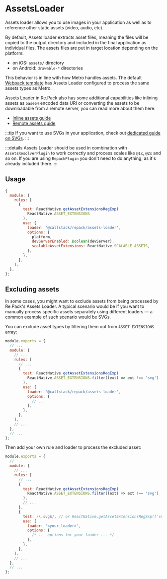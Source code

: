 # AssetsLoader

Assets loader allows you to use images in your application as well as to reference other static assets (video, audio, etc).

By default, Assets loader extracts asset files, meaning the files will be copied to the output directory and included in the final application as individual files. The assets files are put in target location depending on the platform:

- on iOS: `assets/` directory
- on Android: `drawable-*` directories

This behavior is in line with how Metro handles assets. The default [Webpack template](../configuration/templates) has Assets Loader configured to process the same assets types as Metro.

Assets Loader in Re.Pack also has some additional capabilities like inlining assets as `base64` encoded data URI or converting the assets to be downloadable from a remote server, you can read more about them here:

- [Inline assets guide](../guides/inline-assets)
- [Remote assets guide](../guides/remote-assets)

:::tip
If you want to use SVGs in your application, check out [dedicated guide on SVGs](../guides/svg).
:::

:::details
Assets Loader should be used in combination with `AssetsResolverPlugin` to work correctly and process scales like `@1x`, `@2x` and so on. If you are using `RepackPlugin` you don't need to do anything, as it's already included there.
:::

## Usage

```js title="webpack.config.js"
{
  module: {
    rules: [
      {
        test: ReactNative.getAssetExtensionsRegExp(
          ReactNative.ASSET_EXTENSIONS
        ),
        use: {
          loader: '@callstack/repack/assets-loader',
          options: {
            platform,
            devServerEnabled: Boolean(devServer),
            scalableAssetExtensions: ReactNative.SCALABLE_ASSETS,
          },
        },
      },
    ],
  },
};
```

## Excluding assets

In some cases, you might want to exclude assets from being processed by Re.Pack's Assets Loader.
A typical scenario would be if you want to manually process specific assets separately using
different loaders — a common example of such scenario would be SVGs.

You can exclude asset types by filtering them out from `ASSET_EXTENSIONS` array:

```js title="webpack.config.js"
module.exports = {
  // ...
  module: {
    // ...
    rules: [
      // ...
      {
        test: ReactNative.getAssetExtensionsRegExp(
          ReactNative.ASSET_EXTENSIONS.filter((ext) => ext !== 'svg')
        ),
        use: {
          loader: '@callstack/repack/assets-loader',
          options: {
            // ...
          },
        },
      },
    ],
    // ...
  },
  // ...
};
```

Then add your own rule and loader to process the excluded asset:

```js title="webpack.config.js"
module.exports = {
  // ...
  module: {
    // ...
    rules: [
      // ...
      {
        test: ReactNative.getAssetExtensionsRegExp(
          ReactNative.ASSET_EXTENSIONS.filter((ext) => ext !== 'svg')
        ),
        // ...
      },
      {
        test: /\.svg$/, // or ReactNative.getAssetExtensionsRegExp(['svg'])
        use: {
          loader: '<your_loader>',
          options: {
            /* ... options for your loader ... */
          },
        },
      },
    ],
    // ...
  },
  // ...
};
```
